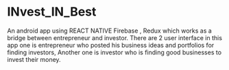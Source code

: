 # INvest_IN_Best
An android app using REACT NATIVE Firebase , Redux which works as a bridge between entrepreneur and investor. There are 2 user interface in this app one is entrepreneur who posted his business ideas and portfolios for finding investors, Another one is investor who is finding good businesses to invest their money.
